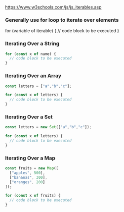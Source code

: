 https://www.w3schools.com/js/js_iterables.asp

### Generally use for loop to iterate over elements

for (variable of iterable) {
  // code block to be executed
}

### Iterating Over a String
```js
for (const x of name) {
  // code block to be executed
}
```

### Iterating Over an Array
```js
const letters = ["a","b","c"];

for (const x of letters) {
  // code block to be executed
}
```

### Iterating Over a Set
```js
const letters = new Set(["a","b","c"]);

for (const x of letters) {
  // code block to be executed
}
```

### Iterating Over a Map
```js
const fruits = new Map([
  ["apples", 500],
  ["bananas", 300],
  ["oranges", 200]
]);

for (const x of fruits) {
  // code block to be executed
}
```
